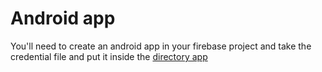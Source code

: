 # Android app

You'll need to create an android app in your firebase project and take the credential file and put it inside the [directory app](app)
